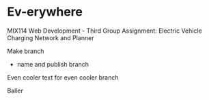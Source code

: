 # Ev-erywhere

MIX114 Web Development - Third Group Assignment: Electric Vehicle Charging Network and Planner

Make branch

- name and publish branch

Even cooler text for even cooler branch

Baller
